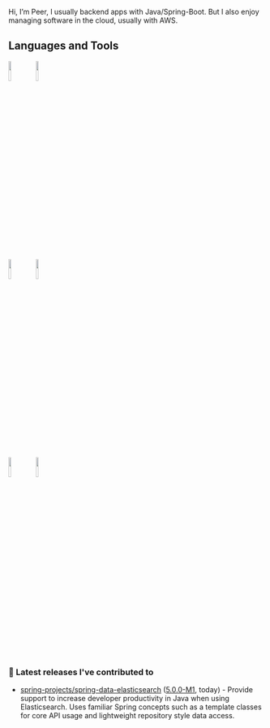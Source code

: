 Hi, I’m Peer, I usually backend apps with Java/Spring-Boot. But I also enjoy managing software in the cloud, usually with AWS.

## Languages and Tools

<p>

  <code><img width="10%" src="https://www.vectorlogo.zone/logos/springio/springio-ar21.svg"></code>
  <code><img width="10%" src="https://www.vectorlogo.zone/logos/elastic/elastic-ar21.svg"></code>
  <br />
  <code><img width="10%" src="https://www.vectorlogo.zone/logos/amazon_aws/amazon_aws-ar21.svg"></code>
  <code><img width="10%" src="https://www.vectorlogo.zone/logos/terraformio/terraformio-ar21.svg"></code>
  <br />
  <code><img width="10%" src="https://www.vectorlogo.zone/logos/kubernetes/kubernetes-ar21.svg"></code>
  <code><img width="10%" src="https://www.vectorlogo.zone/logos/docker/docker-ar21.svg"></code>
  <br />
 
</p>

### 🔭 Latest releases I've contributed to

- [spring-projects/spring-data-elasticsearch](https://github.com/spring-projects/spring-data-elasticsearch) ([5.0.0-M1](https://github.com/spring-projects/spring-data-elasticsearch/releases/tag/5.0.0-M1), today) - Provide support to increase developer productivity in Java when using Elasticsearch. Uses familiar Spring concepts such as a template classes for core API usage and lightweight repository style data access.

